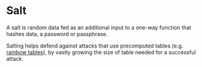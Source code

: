 # Salt

A salt is random data fed as an additional input to a one-way function that hashes data, a password or passphrase.

Salting helps defend against attacks that use precomputed tables (e.g. [rainbow tables](../../threats/rainbow-table-attack.md)), by vastly growing the size of table needed for a successful attack.